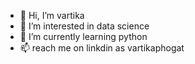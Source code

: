 - 👋 Hi, I’m vartika
- 👀 I’m interested in data science
- 🌱 I’m currently learning python
- 📫 reach me on linkdin as vartikaphogat

<!---
vartika2712/vartika2712 is a ✨ special ✨ repository because its `README.md` (this file) appears on your GitHub profile.
You can click the Preview link to take a look at your changes.
--->

